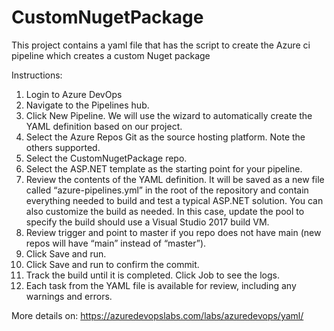 # CustomNugetPackage

This project contains a yaml file that has the script to create the Azure ci pipeline which creates a custom Nuget package

Instructions:
1. Login to Azure DevOps
2. Navigate to the Pipelines hub.
3. Click New Pipeline. We will use the wizard to automatically create the YAML definition based on our project.
4. Select the Azure Repos Git as the source hosting platform. Note the others supported.
5. Select the CustomNugetPackage repo.
6. Select the ASP.NET template as the starting point for your pipeline.
7. Review the contents of the YAML definition. It will be saved as a new file called “azure-pipelines.yml” in the root of the repository and contain everything needed to build and test a typical ASP.NET solution. You can also customize the build as needed. In this case, update the pool to specify the build should use a Visual Studio 2017 build VM.
8. Review trigger and point to master if you repo does not have main (new repos will have “main” instead of “master”).
9. Click Save and run.
10. Click Save and run to confirm the commit.
11. Track the build until it is completed. Click Job to see the logs.
12. Each task from the YAML file is available for review, including any warnings and errors.

More details on: https://azuredevopslabs.com/labs/azuredevops/yaml/
